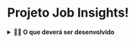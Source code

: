 # Projeto Job Insights! 
<!-- Olá, Tryber!
Esse é apenas um arquivo inicial para o README do seu projeto no qual você pode customizar e reutilizar todas as vezes que for executar o trybe-publisher.

Para deixá-lo com a sua cara, basta alterar o seguinte arquivo da sua máquina: ~/.student-repo-publisher/custom/_NEW_README.md

É essencial que você preencha esse documento por conta própria, ok?
Não deixe de usar nossas dicas de escrita de README de projetos, e deixe sua criatividade brilhar!
:warning: IMPORTANTE: você precisa deixar nítido:
- quais arquivos/pastas foram desenvolvidos por você; 
- quais arquivos/pastas foram desenvolvidos por outra pessoa estudante;
- quais arquivos/pastas foram desenvolvidos pela Trybe.
-->
<details>
  <summary><strong>👨‍💻 O que deverá ser desenvolvido</strong></summary><br />
</p>
  
  Neste projeto eu implementei análises a partir de um conjunto de dados sobre empregos. Minhas implementações foram incorporadas a um aplicativo Web desenvolvido com Flask (um framework web muito popular na comunidade Python). Eu também tive a oportunidade de escrever testes para a implementação de uma análise de dados.

  Os dados foram extraídos do site [Glassdoor](https://www.glassdoor.com.br/) e obtidos através do [Kaggle](https://www.kaggle.com/atharvap329/glassdoor-data-science-job-data), uma plataforma disponiblizando conjuntos de dados para cientistas de dados.

  🚵 Habilidades trabalhadas:
  <ul>
    <li>Utilizar o terminal interativo do Python.</li>
    <li>Utilizar estruturas condicionais e de repetição.</li>
    <li>Utilizar funções built-in do Python.</li>
    <li>Utilizar tratamento de exceções.</li>
    <li>Realizar a manipulação de arquivos.</li>
    <li>Escrever funções.</li>
    <li>Escrever testes com Pytest.</li>
    <li>Escrever seus próprios módulos e importá-los em outros códigos.</li>
  </ul>
</details>

